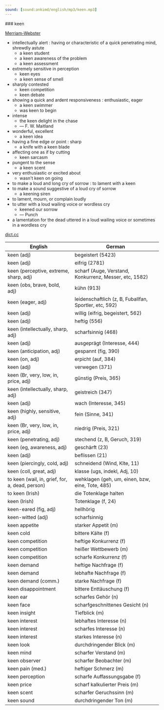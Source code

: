 ```yaml
---
sound: [sound:ankimd/english/mp3/keen.mp3]
---
```


\### keen

[Merriam-Webster](https://www.merriam-webster.com/dictionary/keen)

- intellectually alert : having or characteristic of a quick penetrating mind, shrewdly astute
    - a keen student
    - a keen awareness of the problem
    - a keen assessment
- extremely sensitive in perception
    - keen eyes
    - a keen sense of smell
- sharply contested
    - keen competition
    - keen debate
- showing a quick and ardent responsiveness : enthusiastic, eager
    - a keen swimmer
    - was keen to begin
- intense
    - the keen delight in the chase
    - — F. W. Maitland
- wonderful, excellent
    - a keen idea
- having a fine edge or point : sharp
    - a knife with a keen blade
- affecting one as if by cutting
    - keen sarcasm
- pungent to the sense
    - a keen scent
- very enthusiastic or excited about
    - wasn't keen on going
- to make a loud and long cry of sorrow : to lament with a keen
- to make a sound suggestive of a loud cry of sorrow
    - a keening siren
- to lament, mourn, or complain loudly
- to utter with a loud wailing voice or wordless cry
    - keened our sorrow
    - — Punch
- a lamentation for the dead uttered in a loud wailing voice or sometimes in a wordless cry

[dict.cc](https://www.dict.cc/keen)

| English        | German       |
| -------------- | ------------ |
| keen (adj) | begeistert (5423) |
| keen (adj) | eifrig (2781) |
| keen (perceptive, extreme, sharp, adj) | scharf (Auge, Verstand, Konkurrenz, Messer, etc, 1582) |
| keen (obs, brave, bold, adj) | kühn (913) |
| keen (eager, adj) | leidenschaftlich (z, B, Fuballfan, Sportler, etc, 592) |
| keen (adj) | willig (eifrig, begeistert, 562) |
| keen (adj) | heftig (556) |
| keen (intellectually, sharp, adj) | scharfsinnig (468) |
| keen (adj) | ausgeprägt (Interesse, 444) |
| keen (anticipation, adj) | gespannt (fig, 390) |
| keen (on, adj) | erpicht (auf, 384) |
| keen (adj) | verwegen (371) |
| keen (Br, very, low, in, price, adj) | günstig (Preis, 365) |
| keen (intellectually, sharp, adj) | geistreich (347) |
| keen (adj) | wach (Interesse, 345) |
| keen (highly, sensitive, adj) | fein (Sinne, 341) |
| keen (Br, very, low, in, price, adj) | niedrig (Preis, 321) |
| keen (penetrating, adj) | stechend (z, B, Geruch, 319) |
| keen (eg, awareness, adj) | geschärft (23) |
| keen (adj) | beflissen (21) |
| keen (piercingly, cold, adj) | schneidend (Wind, Klte, 11) |
| keen (coll, great, adj) | klasse (ugs, indekl, Adj, 10) |
| to keen (wail, in, grief, for, a, dead, person) | wehklagen (geh, um, einen, bzw, eine, Tote, 485) |
| to keen (Irish) | die Totenklage halten |
| keen (Irish) | Totenklage (f, 24) |
| keen-eared (fig, adj) | hellhörig |
| keen-witted (adj) | scharfsinnig |
| keen appetite | starker Appetit (m) |
| keen cold | bittere Kälte (f) |
| keen competition | heftige Konkurrenz (f) |
| keen competition | heißer Wettbewerb (m) |
| keen competition | scharfe Konkurrenz (f) |
| keen demand | heftige Nachfrage (f) |
| keen demand | lebhafte Nachfrage (f) |
| keen demand (comm.) | starke Nachfrage (f) |
| keen disappointment | bittere Enttäuschung (f) |
| keen ear | scharfes Gehör (n) |
| keen face | scharfgeschnittenes Gesicht (n) |
| keen insight | Tiefblick (m) |
| keen interest | lebhaftes Interesse (n) |
| keen interest | scharfes Interesse (n) |
| keen interest | starkes Interesse (n) |
| keen look | durchdringender Blick (m) |
| keen mind | scharfer Verstand (m) |
| keen observer | scharfer Beobachter (m) |
| keen pain (med.) | heftiger Schmerz (m) |
| keen perception | scharfe Auffassungsgabe (f) |
| keen price | scharf kalkulierter Preis (m) |
| keen scent | scharfer Geruchssinn (m) |
| keen sound | durchdringender Ton (m) |
